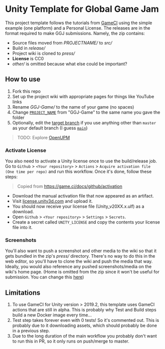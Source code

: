 # Unity Template for Global Game Jam

This project template follows the tutorials from [GameCI](https://game.ci/docs) using the simple example (one platform) and a Personal License. The releases are in the format required to make GGJ submissions. Namely, the zip contains:

- Source files moved from _PROJECTNAME/_ to _src/_
- Build in _release/_
- Project wiki is cloned to _press/_
- **License** is CC0
- _other/_ is omitted because what else could be important?

## How to use

1. Fork this repo
2. Set up the project wiki with appropriate pages for things like YouTube links
3. Rename _GGJ-Game/_ to the name of your game (no spaces)
4. Change [`PROJECT_NAME`](https://github.com/SupaStuff/GGJ-Template/blob/master/.github/workflows/main.yml#L12) from "GGJ-Game" to the same name you gave the folder
5. Optionally, edit the [target branch](https://github.com/SupaStuff/GGJ-Template/blob/master/.github/workflows/main.yml#L7) if you use anything other than `master` as your default branch (I guess [`main`](https://sfconservancy.org/news/2020/jun/23/gitbranchname/))

> TODO: Explore [OpenUPM](https://openupm.com/)

### Activate License

You also need to activate a Unity license once to use the build/release job.
Go to `Github` > `<Your repository>` > `Actions` > `Acquire activation file (One time per repo)`
and run this workflow. Once it's done, follow these steps:

> Copied from <https://game.ci/docs/github/activation>

- Download the manual activation file that now appeared as an artifact.
- Visit [license.unity3d.com](https://license.unity3d.com/manual) and upload it.
- You should now receive your license file (Unity_v20XX.x.ulf) as a download.
- Open `Github` > `<Your repository>` > `Settings` > `Secrets`.
- Create a secret called `UNITY_LICENSE` and copy the contents your license file into it.

### Screenshots

You'll also want to push a screenshot and other media to the wiki so that it gets bundled in the zip's _press/_ directory.
There's no way to do this in the web editor, so you'll have to clone the wiki and push the media that way.
Ideally, you would also reference any pushed screenshots/media on the wiki's home page.
(Home is omitted from the zip since it won't be useful for submission. You can change this [here](https://github.com/SupaStuff/GGJ-Template/blob/master/.github/workflows/main.yml#L76))

## Limitations

1. To use GameCI for Unity version > 2019.2, this template uses GameCI actions that are still in alpha. This is probably why Test and Build steps build a new Docker image every time...
2. Test step takes forever even with 0 tests! So it's commented out. This is probably due to it downloading assets, which should probably be done in a previous step.
3. Due to the long duration of the main workflow you probably don't want to run this in PR, so it only runs on push/merge to master.
